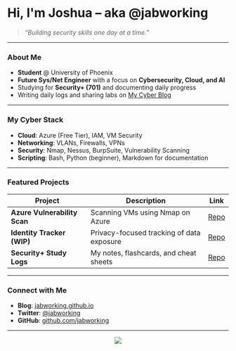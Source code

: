 # Hi, I'm Joshua – aka @jabworking

> *“Building security skills one day at a time.”*

---

### About Me

- **Student** @ University of Phoenix  
- **Future Sys/Net Engineer** with a focus on **Cybersecurity, Cloud, and AI**
- Studying for **Security+ (701)** and documenting daily progress
- Writing daily logs and sharing labs on [My Cyber Blog](https://jabworking.github.io)

---

### My Cyber Stack
- **Cloud**: Azure (Free Tier), IAM, VM Security
- **Networking**: VLANs, Firewalls, VPNs
- **Security**: Nmap, Nessus, BurpSuite, Vulnerability Scanning
- **Scripting**: Bash, Python (beginner), Markdown for documentation

---

### Featured Projects

| Project | Description | Link |
|--------|-------------|------|
| **Azure Vulnerability Scan** | Scanning VMs using Nmap on Azure | [Repo](https://github.com/jabworking/cybersecurity-portfolio/tree/main/labs) |
| **Identity Tracker (WIP)** | Privacy-focused tracking of data exposure | [Repo](https://github.com/jabworking/cybersecurity-portfolio/tree/main/projects) |
| **Security+ Study Logs** | My notes, flashcards, and cheat sheets | [Repo](https://github.com/jabworking/cybersecurity-portfolio/tree/main/security+_notes) |

---

### Connect with Me

- **Blog**: [jabworking.github.io](https://jabworking.github.io)
- **Twitter**: [@jabworking](https://twitter.com/jabworking)
- **GitHub**: [github.com/jabworking](https://github.com/jabworking)

---

<p align="center">
  <img src="https://github-readme-streak-stats.herokuapp.com/?user=jabworking&theme=default" />
</p>
